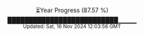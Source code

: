 <p align="center">
⏳Year Progress (87.57 %)<br>
██████████████████████████▁▁▁▁ <br>
<sub>Updated: Sat, 16 Nov 2024 12:03:56 GMT</sub>
</p>

